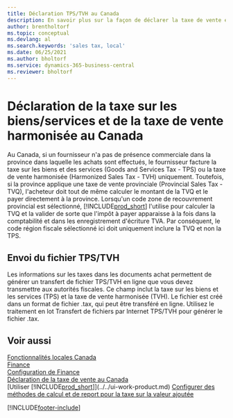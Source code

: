 ```yaml
---
title: Déclaration TPS/TVH au Canada
description: En savoir plus sur la façon de déclarer la taxe de vente et la taxe sur les biens et les services au Canada.
author: brentholtorf
ms.topic: conceptual
ms.devlang: al
ms.search.keywords: 'sales tax, local'
ms.date: 06/25/2021
ms.author: bholtorf
ms.service: dynamics-365-business-central
ms.reviewer: bholtorf
---
```

# Déclaration de la taxe sur les biens/services et de la taxe de vente harmonisée au Canada

Au Canada, si un fournisseur n'a pas de présence commerciale dans la province dans laquelle les achats sont effectués, le fournisseur facture la taxe sur les biens et des services (Goods and Services Tax - TPS) ou la taxe de vente harmonisée (Harmonized Sales Tax - TVH) uniquement. Toutefois, si la province applique une taxe de vente provinciale (Provincial Sales Tax - TVQ), l'acheteur doit tout de même calculer le montant de la TVQ et le payer directement à la province. Lorsqu'un code zone de recouvrement provincial est sélectionné, [!INCLUDE[prod_short](../../includes/prod_short.md)] l'utilise pour calculer la TVQ et la valider de sorte que l'impôt à payer apparaisse à la fois dans la comptabilité et dans les enregistrement d'écriture TVA. Par conséquent, le code région fiscale sélectionné ici doit uniquement inclure la TVQ et non la TPS.  

## Envoi du fichier TPS/TVH

Les informations sur les taxes dans les documents achat permettent de générer un transfert de fichier TPS/TVH en ligne que vous devez transmettre aux autorités fiscales. Ce champ inclut la taxe sur les biens et les services (TPS) et la taxe de vente harmonisée (TVH). Le fichier est créé dans un format de fichier .tax, qui peut être transféré en ligne. Utilisez le traitement en lot Transfert de fichiers par Internet TPS/TVH pour générer le fichier .tax.

## Voir aussi

[Fonctionnalités locales Canada](canada-local-functionality.md)  
[Finance](../../finance.md)  
[Configuration de Finance](../../finance-setup-finance.md)  
[Déclaration de la taxe de vente au Canada](ca-sales-tax.md)  
[Utiliser [!INCLUDE[prod_short](../../includes/prod_short.md)]](../../ui-work-product.md)
[Configurer des méthodes de calcul et de report pour la taxe sur la valeur ajoutée](../../finance-setup-vat.md)  


[!INCLUDE[footer-include](../../includes/footer-banner.md)]
